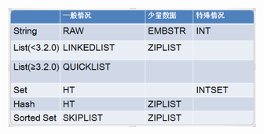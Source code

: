 
![redis type encoding映射关系](https://github.com/shidongwa/shidongwa.github.io/blob/master/images/redis-encoding.png?raw=true)

